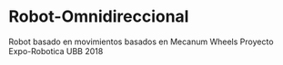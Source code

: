 # Robot-Omnidireccional
Robot basado en movimientos basados en Mecanum Wheels 
Proyecto Expo-Robotica UBB 2018
